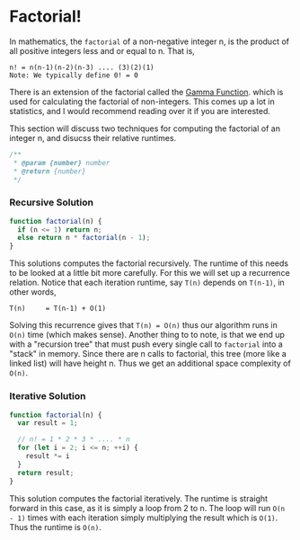 # Factorial!

In mathematics, the `factorial` of a non-negative integer n, is the product of all positive integers less and or equal to n. That is,
```
n! = n(n-1)(n-2)(n-3) .... (3)(2)(1)
Note: We typically define 0! = 0
```
There is an extension of the factorial called the [Gamma Function](https://en.wikipedia.org/wiki/Gamma_function). which is used for calculating the factorial of non-integers. This comes up a lot in statistics, and I would recommend reading over it if you are interested.

This section will discuss two techniques for computing the factorial of an integer n, and disucss their relative runtimes.
```javascript
/**
 * @param {number} number
 * @return {number}
 */
```

### Recursive Solution
```javascript
function factorial(n) {
  if (n <= 1) return n;
  else return n * factorial(n - 1);
}
```
This solutions computes the factorial recursively. The runtime of this needs to be looked at a little bit more carefully. For this we will set up a recurrence relation. Notice that each iteration runtime, say `T(n)` depends on `T(n-1)`, in other words,
```
T(n)     = T(n-1) + O(1)
```
Solving this recurrence gives that `T(n) = O(n)` thus our algorithm runs in `O(n)` time (which makes sense).
Another thing to to note, is that we end up with a "recursion tree" that must push every single call to `factorial` into a "stack" in memory. Since there are n calls to factorial, this tree (more like a linked list) will have height n. Thus we get an additional space complexity of `O(n)`. 
### Iterative Solution
```javascript
function factorial(n) {
  var result = 1;

  // n! = 1 * 2 * 3 * .... * n
  for (let i = 2; i <= n; ++i) {
    result *= i
  }
  return result;
}
```
This solution computes the factorial iteratively. The runtime is straight forward in this case, as it is simply a loop from 2 to n. The loop will run `O(n - 1)` times with each iteration simply multiplying the result which is `O(1)`. Thus the runtime is `O(n)`.  
